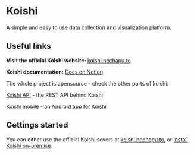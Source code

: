 # Koishi
A simple and easy to use data collection and visualization platform.

## Useful links

**Visit the official Koishi website:** [koishi.nechapu.to](https://koishi.nechapu.to)

**Koishi documentation:** [Docs on Notion](https://hendrychjan.notion.site/Koishi-docs-706dfe04d2d34861a8316af7bd26ceb9)

The whole project is opensource - check the other parts of koishi:

[Koishi API](https://github.com/hendrychjan/koishi-api) - the REST API behind Koishi

[Koishi mobile](https://github.com/hendrychjan/koishi-mobile) - an Android app for Koishi

## Gettings started

You can either use the official Koishi severs at [koishi.nechapu.to](https://koishi.nechapu.to), or [install Koishi on-premise](https://hendrychjan.notion.site/Install-Koishi-on-premise-b1cff0f90296460e9297d3d06d62e5e1).
